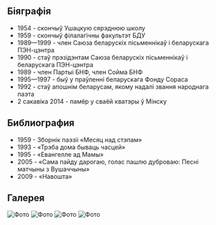 ﻿---
name: Рыгор Іванавіч Барадулін 
yearsoflife:  24.02.1935 —  2.03.2014
birthplace: Вересовка, Віцебская вобласць
description: Беларускі паэт, эсэіст, перакладчык
src: https://upload.wikimedia.org/wikipedia/commons/thumb/7/77/Ryhor_Baradulin.jpg/274px-Ryhor_Baradulin.jpg
video: https://www.youtube.com/watch?v=WzJFsmUvTzI
---

## Біяграфія
* 1954 - скончыў Ушацкую сярэднюю школу 
* 1959 - скончыў філалагічны факультэт БДУ
* 1989—1999 - член Саюза беларускіх пісьменнікаў і беларускага ПЭН-цэнтра 
* 1990 - стаў прэзідэнтам Саюза беларускіх пісьменнікаў і беларускага ПЭН-цэнтра
* 1989 - член Партыі БНФ, член Сойма БНФ
* 1995—1997 - быў у праўленні беларускага Фонду Сораса
* 1992 - стаў апошнім беларусам, якому надалі звання народнага паэта  
* 2 сакавіка 2014 - памёр у сваёй кватэры ў Мінску 

## Библиография
* 1959 - Зборнік паэзіі «Месяц над стэпам»
* 1993 - «Трэба дома бываць часцей» 
* 1995 -  «Евангелле ад Мамы» 
* 2005 - «Сама пайду дарогаю, голас пашлю дуброваю: Песні матчыны з Вушаччыны» 
* 2009 - «Навошта» 

## Галерея
![Фото](https://knigism.online/covers/97/63/53391_200x300.jpg)
![Фото](https://www.rulit.me/data/programs/images/maladzik-nad-stepam_565773.jpg)
![Фото](https://lh3.googleusercontent.com/proxy/KFltSsHnhuRieQOkVN1DqHdCVX-R2qZpSb1erIdLhsSKo7SieNgj39nm5cPR1xQIF4a0to4HE8CN_mIT6lKSJDGONuvS7zoV7H-io7ZwAOdJbnU7yCSDHFFAMvc2ZQwHRcsPXJ-A2OlDs3fUUBBDepXwHqvsgA)
![Фото](https://www.rulit.me/data/programs/images/listy-u-helsinki_565774.jpg)
